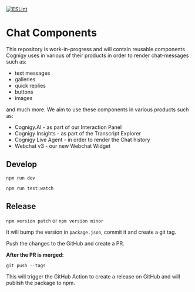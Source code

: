 [![ESLint](https://github.com/Cognigy/chat-components/actions/workflows/eslint.yml/badge.svg)](https://github.com/Cognigy/chat-components/actions/workflows/eslint.yml)

# Chat Components

This repository is work-in-progress and will contain reusable components Cognigy uses in various of their products in order to render chat-messages such as:

-   text messages
-   galleries
-   quick replies
-   buttons
-   images

and much more. We aim to use these components in various products such as:

-   Cognigy.AI - as part of our Interaction Panel
-   Cognigy Insights - as part of the Transcript Explorer
-   Cognigy Live Agent - in order to render the Chat history
-   Webchat v3 - our new Webchat Widget

## Develop

`npm run dev`

`npm run test:watch`

## Release

`npm version patch`
or
`npm version minor`

It will bump the version in `package.json`, commit it and create a git tag.

Push the changes to the GitHub and create a PR.

**After the PR is merged:**

`git push --tags`

This will trigger the GitHub Action to create a release on GitHub and will publish the package to npm.

